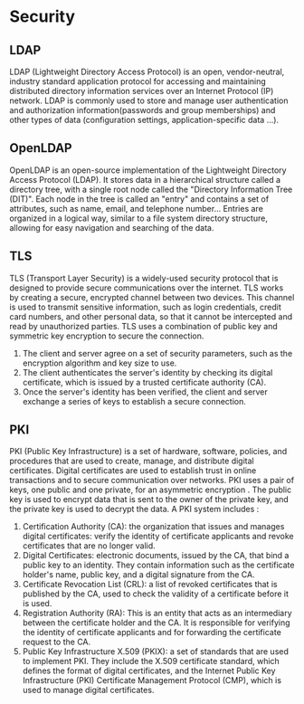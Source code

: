 # Security

## LDAP
LDAP (Lightweight Directory Access Protocol) is an open, vendor-neutral, industry standard application protocol for accessing and maintaining distributed directory information services over an Internet Protocol (IP) network. 
LDAP is commonly used to store and manage user authentication and authorization information(passwords and group memberships) and other types of data (configuration settings, application-specific data ...).

## OpenLDAP
OpenLDAP is an open-source implementation of the Lightweight Directory Access Protocol (LDAP). It stores data in a hierarchical structure called a directory tree, with a single root node called the "Directory Information Tree (DIT)". Each node in the tree is called an "entry" and contains a set of attributes, such as name, email, and telephone number... Entries are organized in a logical way, similar to a file system directory structure, allowing for easy navigation and searching of the data.

## TLS
TLS (Transport Layer Security) is a widely-used security protocol that is designed to provide secure communications over the internet.
TLS works by creating a secure, encrypted channel between two devices. This channel is used to transmit sensitive information, such as login credentials, credit card numbers, and other personal data, so that it cannot be intercepted and read by unauthorized parties.
TLS uses a combination of public key and symmetric key encryption to secure the connection. 
1. The client and server agree on a set of security parameters, such as the encryption algorithm and key size to use. 
2. The client authenticates the server's identity by checking its digital certificate, which is issued by a trusted certificate authority (CA). 
3. Once the server's identity has been verified, the client and server exchange a series of keys to establish a secure connection. 

## PKI
PKI (Public Key Infrastructure) is a set of hardware, software, policies, and procedures that are used to create, manage, and distribute digital certificates. Digital certificates are used to establish trust in online transactions and to secure communication over networks.
PKI uses a pair of keys, one public and one private, for an asymmetric encryption . The public key is used to encrypt data that is sent to the owner of the private key, and the private key is used to decrypt the data.
A PKI system  includes :
1. Certification Authority (CA): the organization that issues and manages digital certificates: verify the identity of certificate applicants and revoke certificates that are no longer valid.
2. Digital Certificates: electronic documents, issued by the CA,  that bind a public key to an identity. They contain information such as the certificate holder's name, public key, and a digital signature from the CA.
3. Certificate Revocation List (CRL): a list of revoked certificates that is published by the CA, used to check the validity of a certificate before it is used.
4. Registration Authority (RA): This is an entity that acts as an intermediary between the certificate holder and the CA. It is responsible for verifying the identity of certificate applicants and for forwarding the certificate request to the CA.
5. Public Key Infrastructure X.509 (PKIX): a set of standards that are used to implement PKI. They include the X.509 certificate standard, which defines the format of digital certificates, and the Internet Public Key Infrastructure (PKI) Certificate Management Protocol (CMP), which is used to manage digital certificates.
